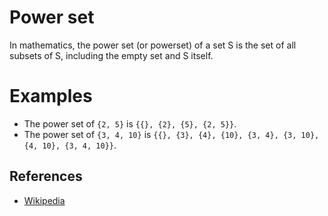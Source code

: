 # Power set

In mathematics, the power set (or powerset) of a set S is the set of all subsets of S, including the empty set and S
itself.

# Examples

* The power set of `{2, 5}` is `{{}, {2}, {5}, {2, 5}}`.
* The power set of `{3, 4, 10}` is `{{}, {3}, {4}, {10}, {3, 4}, {3, 10}, {4, 10}, {3, 4, 10}}`.

## References

* [Wikipedia](https://simple.wikipedia.org/wiki/Power_set)